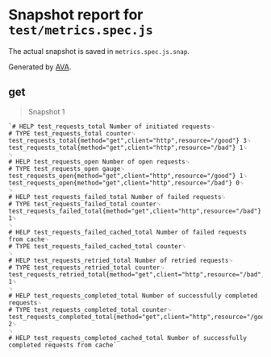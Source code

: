 # Snapshot report for `test/metrics.spec.js`

The actual snapshot is saved in `metrics.spec.js.snap`.

Generated by [AVA](https://avajs.dev).

## get

> Snapshot 1

    `# HELP test_requests_total Number of initiated requests␊
    # TYPE test_requests_total counter␊
    test_requests_total{method="get",client="http",resource="/good"} 3␊
    test_requests_total{method="get",client="http",resource="/bad"} 1␊
    ␊
    # HELP test_requests_open Number of open requests␊
    # TYPE test_requests_open gauge␊
    test_requests_open{method="get",client="http",resource="/good"} 1␊
    test_requests_open{method="get",client="http",resource="/bad"} 0␊
    ␊
    # HELP test_requests_failed_total Number of failed requests␊
    # TYPE test_requests_failed_total counter␊
    test_requests_failed_total{method="get",client="http",resource="/bad"} 1␊
    ␊
    # HELP test_requests_failed_cached_total Number of failed requests from cache␊
    # TYPE test_requests_failed_cached_total counter␊
    ␊
    # HELP test_requests_retried_total Number of retried requests␊
    # TYPE test_requests_retried_total counter␊
    test_requests_retried_total{method="get",client="http",resource="/bad",status_code="500"} 1␊
    ␊
    # HELP test_requests_completed_total Number of successfully completed requests␊
    # TYPE test_requests_completed_total counter␊
    test_requests_completed_total{method="get",client="http",resource="/good",status_code="200"} 2␊
    ␊
    # HELP test_requests_completed_cached_total Number of successfully completed requests from cache`
